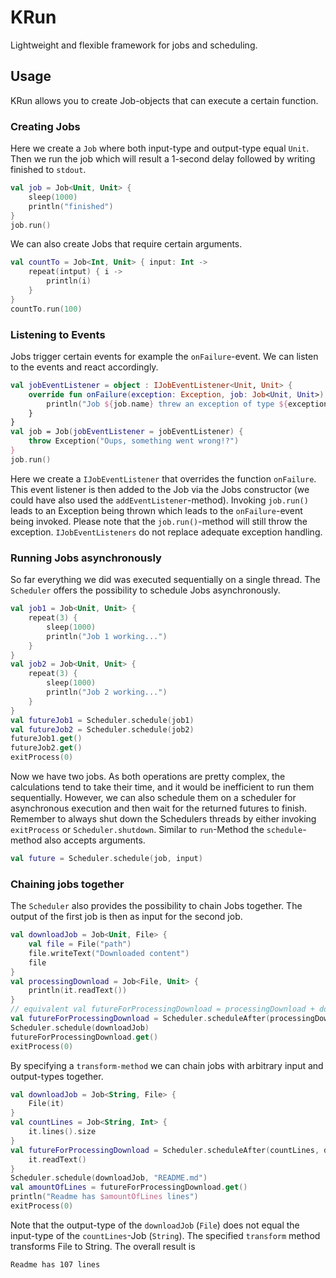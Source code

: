 # KRun
Lightweight and flexible framework for jobs and scheduling.
## Usage
KRun allows you to create Job-objects that can execute a certain function.
### Creating Jobs
Here we create a `Job` where both input-type and output-type equal `Unit`. Then we run the job which will result a 1-second delay followed by writing finished to `stdout`.
```kotlin
val job = Job<Unit, Unit> {
    sleep(1000)
    println("finished")
}
job.run()
```
We can also create Jobs that require certain arguments.
```kotlin
val countTo = Job<Int, Unit> { input: Int ->
    repeat(intput) { i ->
        println(i)
    }
}
countTo.run(100)
```
### Listening to Events
Jobs trigger certain events for example the `onFailure`-event. We can listen to the events and react accordingly.
```kotlin
val jobEventListener = object : IJobEventListener<Unit, Unit> {
    override fun onFailure(exception: Exception, job: Job<Unit, Unit>) {
        println("Job ${job.name} threw an exception of type ${exception::class}")
    }
}
val job = Job(jobEventListener = jobEventListener) {
    throw Exception("Oups, something went wrong!?")
}
job.run()
```
Here we create a `IJobEventListener` that overrides the function `onFailure`. This event listener is then added
to the Job via the Jobs constructor (we could have also used the `addEventListener`-method). Invoking `job.run()` leads to an Exception being thrown which leads to the 
`onFailure`-event being invoked. Please note that the `job.run()`-method will still throw the exception. `IJobEventListeners`
do not replace adequate exception handling.
### Running Jobs asynchronously
So far everything we did was executed sequentially on a single thread. The `Scheduler` offers the possibility to schedule
Jobs asynchronously.
````kotlin
val job1 = Job<Unit, Unit> {
    repeat(3) {
        sleep(1000)
        println("Job 1 working...")
    }
}
val job2 = Job<Unit, Unit> {
    repeat(3) {
        sleep(1000)
        println("Job 2 working...")
    }
}
val futureJob1 = Scheduler.schedule(job1)
val futureJob2 = Scheduler.schedule(job2)
futureJob1.get()
futureJob2.get()
exitProcess(0)
````
Now we have two jobs.
As both operations are pretty complex, the calculations tend to take their time, and it would be inefficient to run them sequentially.
However, we can also schedule them on a scheduler for asynchronous execution and then wait for the returned futures to finish.
Remember to always shut down the Schedulers threads by either invoking `exitProcess` or `Scheduler.shutdown`. Similar to
`run`-Method the `schedule`-method also accepts arguments.
````kotlin
val future = Scheduler.schedule(job, input)
````
### Chaining jobs together
The `Scheduler` also provides the possibility to chain Jobs together. The output of the first job is then as input
for the second job.
````kotlin
val downloadJob = Job<Unit, File> {
    val file = File("path")
    file.writeText("Downloaded content")
    file
}
val processingDownload = Job<File, Unit> {
    println(it.readText())
}
// equivalent val futureForProcessingDownload = processingDownload + downloadJob
val futureForProcessingDownload = Scheduler.scheduleAfter(processingDownload, downloadJob)
Scheduler.schedule(downloadJob)
futureForProcessingDownload.get()
exitProcess(0)
````
By specifying a `transform-method` we can chain jobs with arbitrary input and output-types together.
````kotlin
val downloadJob = Job<String, File> {
    File(it)
}
val countLines = Job<String, Int> {
    it.lines().size
}
val futureForProcessingDownload = Scheduler.scheduleAfter(countLines, downloadJob) {
    it.readText()
}
Scheduler.schedule(downloadJob, "README.md")
val amountOfLines = futureForProcessingDownload.get()
println("Readme has $amountOfLines lines")
exitProcess(0)
````
Note that the output-type of the `downloadJob` (`File`) does not equal the input-type of the `countLines`-Job (`String`).
The specified `transform` method transforms File to String. The overall result is
````text
Readme has 107 lines
````